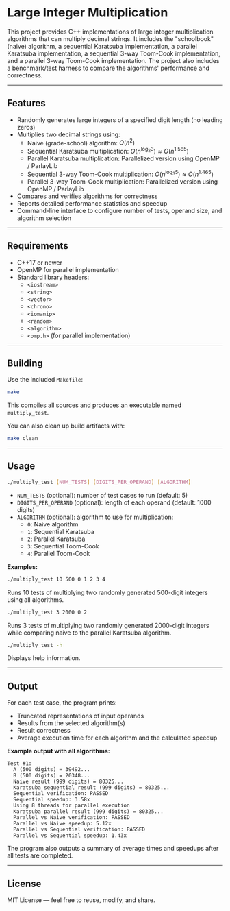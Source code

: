 # Large Integer Multiplication

This project provides C++ implementations of large integer multiplication algorithms that can multiply decimal strings. It includes the "schoolbook" (naive) algorithm, a sequential Karatsuba implementation, a parallel Karatsuba implementation, a sequential 3-way Toom-Cook implementation, and a parallel 3-way Toom-Cook implementation. The project also includes a benchmark/test harness to compare the algorithms' performance and correctness.

---

## Features

- Randomly generates large integers of a specified digit length (no leading zeros)  
- Multiplies two decimal strings using:
  - Naive (grade-school) algorithm: $O(n^2)$  
  - Sequential Karatsuba multiplication: $O(n^{\log_2 3}) \approx O(n^{1.585})$
  - Parallel Karatsuba multiplication: Parallelized version using OpenMP / ParlayLib
  - Sequential 3-way Toom-Cook multiplication: $O(n^{\log_3 5}) \approx O(n^{1.465})$
  - Parallel 3-way Toom-Cook multiplication: Parallelized version using OpenMP / ParlayLib
- Compares and verifies algorithms for correctness  
- Reports detailed performance statistics and speedup  
- Command-line interface to configure number of tests, operand size, and algorithm selection

---

## Requirements

- C++17 or newer  
- OpenMP for parallel implementation
- Standard library headers:
  - `<iostream>`
  - `<string>`
  - `<vector>`
  - `<chrono>`
  - `<iomanip>`
  - `<random>`
  - `<algorithm>`
  - `<omp.h>` (for parallel implementation)

---

## Building

Use the included `Makefile`:

```bash
make
```

This compiles all sources and produces an executable named `multiply_test`.

You can also clean up build artifacts with:

```bash
make clean
```

---

## Usage

```bash
./multiply_test [NUM_TESTS] [DIGITS_PER_OPERAND] [ALGORITHM]
```

- `NUM_TESTS` (optional): number of test cases to run (default: 5)  
- `DIGITS_PER_OPERAND` (optional): length of each operand (default: 1000 digits)  
- `ALGORITHM` (optional): algorithm to use for multiplication:
  - `0`: Naive algorithm
  - `1`: Sequential Karatsuba
  - `2`: Parallel Karatsuba
  - `3`: Sequential Toom-Cook
  - `4`: Parallel Toom-Cook

**Examples:**

```bash
./multiply_test 10 500 0 1 2 3 4
```

Runs 10 tests of multiplying two randomly generated 500-digit integers using all algorithms.

```bash
./multiply_test 3 2000 0 2
```

Runs 3 tests of multiplying two randomly generated 2000-digit integers while comparing naive to the parallel Karatsuba algorithm.

```bash
./multiply_test -h
```

Displays help information.

---

## Output

For each test case, the program prints:

- Truncated representations of input operands  
- Results from the selected algorithm(s)  
- Result correctness
- Average execution time for each algorithm and the calculated speedup  

**Example output with all algorithms:**

```
Test #1:
  A (500 digits) = 39492...
  B (500 digits) = 20348...
  Naive result (999 digits) = 80325...
  Karatsuba sequential result (999 digits) = 80325...
  Sequential verification: PASSED
  Sequential speedup: 3.58x
  Using 8 threads for parallel execution
  Karatsuba parallel result (999 digits) = 80325...
  Parallel vs Naive verification: PASSED
  Parallel vs Naive speedup: 5.12x
  Parallel vs Sequential verification: PASSED
  Parallel vs Sequential speedup: 1.43x
```

The program also outputs a summary of average times and speedups after all tests are completed.

---

## License

MIT License — feel free to reuse, modify, and share.